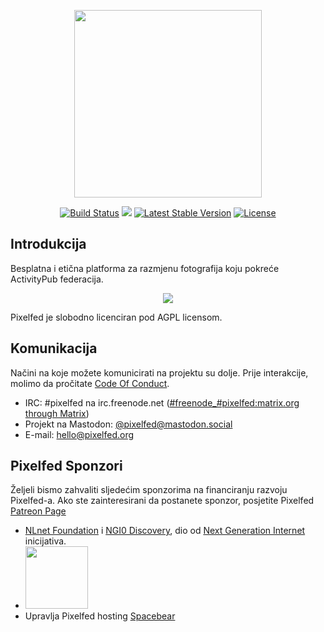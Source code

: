 <p align="center"><img src="https://pixelfed.nyc3.cdn.digitaloceanspaces.com/logos/pixelfed-full-color.svg" width="300px"></p>

<p align="center">
<a href="https://circleci.com/gh/pixelfed/pixelfed"><img src="https://circleci.com/gh/pixelfed/pixelfed.svg?style=svg" alt="Build Status"></a>
<a href="https://codeclimate.com/github/pixelfed/pixelfed/maintainability"><img src="https://api.codeclimate.com/v1/badges/0b038ebb94ab9080ef59/maintainability" /></a>
<a href="https://packagist.org/packages/pixelfed/pixelfed"><img src="https://poser.pugx.org/pixelfed/pixelfed/v/stable.svg" alt="Latest Stable Version"></a>
<a href="https://packagist.org/packages/pixelfed/pixelfed"><img src="https://poser.pugx.org/pixelfed/pixelfed/license.svg" alt="License"></a>
</p>

## Introdukcija

Besplatna i etična platforma za razmjenu fotografija koju pokreće ActivityPub federacija.

<p align="center">
<img src="https://pixelfed.nyc3.cdn.digitaloceanspaces.com/media/Screen%20Shot%202019-02-05%20at%206.34.59%20PM.png">
</p>

Pixelfed je slobodno licenciran pod AGPL licensom.

## Komunikacija

Načini na koje možete komunicirati na projektu su dolje. Prije interakcije, molimo da pročitate [Code Of Conduct](CODE_OF_CONDUCT.md).

* IRC: #pixelfed na irc.freenode.net ([#freenode_#pixelfed:matrix.org through
Matrix](https://matrix.to/#/#freenode_#pixelfed:matrix.org))
* Projekt na Mastodon: [@pixelfed@mastodon.social](https://mastodon.social/@pixelfed)
* E-mail: [hello@pixelfed.org](mailto:hello@pixelfed.org)


## Pixelfed Sponzori

Željeli bismo zahvaliti sljedećim sponzorima na financiranju razvoju Pixelfed-a. Ako ste zainteresirani da postanete sponzor, posjetite Pixelfed [Patreon Page](https://www.patreon.com/dansup/overview)

- [NLnet Foundation](https://nlnet.nl) i [NGI0
Discovery](https://nlnet.nl/discovery/), dio od [Next Generation
Internet](https://ngi.eu) inicijativa.
- [<img src="https://td-misc-public.s3.amazonaws.com/OscillasLogo.png" width="100px">](https://oscillas.com/)
- Upravlja Pixelfed hosting [Spacebear](https://app.spacebear.ee/)
